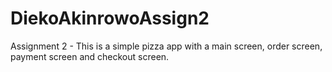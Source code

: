 # DiekoAkinrowoAssign2
Assignment 2 - This is a simple pizza app with a main screen, order screen, payment screen and checkout screen.

